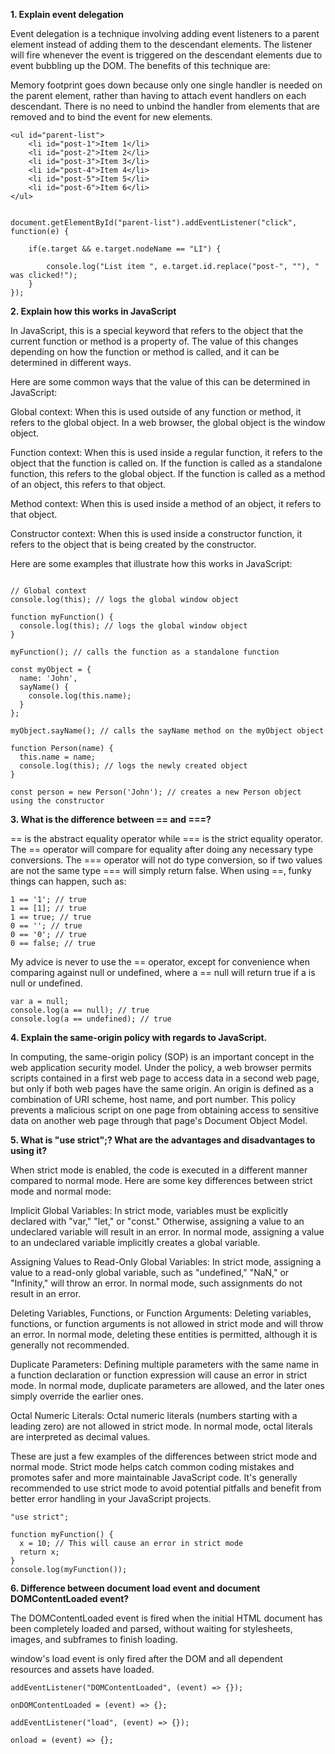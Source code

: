 <strong>1. Explain event delegation</strong>

Event delegation is a technique involving adding event listeners to a parent element instead of adding them to the descendant elements. The listener will fire whenever the event is triggered on the descendant elements due to event bubbling up the DOM. The benefits of this technique are:

Memory footprint goes down because only one single handler is needed on the parent element, rather than having to attach event handlers on each descendant.
There is no need to unbind the handler from elements that are removed and to bind the event for new elements.

```
<ul id="parent-list">
	<li id="post-1">Item 1</li>
	<li id="post-2">Item 2</li>
	<li id="post-3">Item 3</li>
	<li id="post-4">Item 4</li>
	<li id="post-5">Item 5</li>
	<li id="post-6">Item 6</li>
</ul>
```

```

document.getElementById("parent-list").addEventListener("click", function(e) {
	
	if(e.target && e.target.nodeName == "LI") {
		
		console.log("List item ", e.target.id.replace("post-", ""), " was clicked!");
	}
});
```

<strong>2. Explain how this works in JavaScript</strong>


In JavaScript, this is a special keyword that refers to the object that the current function or method is a property of. The value of this changes depending on how the function or method is called, and it can be determined in different ways.

Here are some common ways that the value of this can be determined in JavaScript:

Global context: When this is used outside of any function or method, it refers to the global object. In a web browser, the global object is the window object.

Function context: When this is used inside a regular function, it refers to the object that the function is called on. If the function is called as a standalone function, this refers to the global object. If the function is called as a method of an object, this refers to that object.

Method context: When this is used inside a method of an object, it refers to that object.

Constructor context: When this is used inside a constructor function, it refers to the object that is being created by the constructor.

Here are some examples that illustrate how this works in JavaScript:

```

// Global context
console.log(this); // logs the global window object

function myFunction() {
  console.log(this); // logs the global window object
}

myFunction(); // calls the function as a standalone function

const myObject = {
  name: 'John',
  sayName() {
    console.log(this.name);
  }
};

myObject.sayName(); // calls the sayName method on the myObject object

function Person(name) {
  this.name = name;
  console.log(this); // logs the newly created object
}

const person = new Person('John'); // creates a new Person object using the constructor

```

<strong>3. What is the difference between == and ===?</strong>

== is the abstract equality operator while === is the strict equality operator. The == operator will compare for equality after doing any necessary type conversions. The === operator will not do type conversion, so if two values are not the same type === will simply return false. When using ==, funky things can happen, such as:

```
1 == '1'; // true
1 == [1]; // true
1 == true; // true
0 == ''; // true
0 == '0'; // true
0 == false; // true
```
My advice is never to use the == operator, except for convenience when comparing against null or undefined, where a == null will return true if a is null or undefined.

```
var a = null;
console.log(a == null); // true
console.log(a == undefined); // true
```

<strong>4. Explain the same-origin policy with regards to JavaScript.</strong>

In computing, the same-origin policy (SOP) is an important concept in the web application security model. Under the policy, a web browser permits scripts contained in a first web page to access data in a second web page, but only if both web pages have the same origin. An origin is defined as a combination of URI scheme, host name, and port number. This policy prevents a malicious script on one page from obtaining access to sensitive data on another web page through that page's Document Object Model.

<strong>5. What is "use strict";? What are the advantages and disadvantages to using it?</strong>

When strict mode is enabled, the code is executed in a different manner compared to normal mode. Here are some key differences between strict mode and normal mode:

Implicit Global Variables: In strict mode, variables must be explicitly declared with "var," "let," or "const." Otherwise, assigning a value to an undeclared variable will result in an error. In normal mode, assigning a value to an undeclared variable implicitly creates a global variable.

Assigning Values to Read-Only Global Variables: In strict mode, assigning a value to a read-only global variable, such as "undefined," "NaN," or "Infinity," will throw an error. In normal mode, such assignments do not result in an error.

Deleting Variables, Functions, or Function Arguments: Deleting variables, functions, or function arguments is not allowed in strict mode and will throw an error. In normal mode, deleting these entities is permitted, although it is generally not recommended.

Duplicate Parameters: Defining multiple parameters with the same name in a function declaration or function expression will cause an error in strict mode. In normal mode, duplicate parameters are allowed, and the later ones simply override the earlier ones.

Octal Numeric Literals: Octal numeric literals (numbers starting with a leading zero) are not allowed in strict mode. In normal mode, octal literals are interpreted as decimal values.

These are just a few examples of the differences between strict mode and normal mode. Strict mode helps catch common coding mistakes and promotes safer and more maintainable JavaScript code. It's generally recommended to use strict mode to avoid potential pitfalls and benefit from better error handling in your JavaScript projects.

```
"use strict";

function myFunction() {
  x = 10; // This will cause an error in strict mode
  return x;
}
console.log(myFunction());
```

<strong>6. Difference between document load event and document DOMContentLoaded event?</strong>

The DOMContentLoaded event is fired when the initial HTML document has been completely loaded and parsed, without waiting for stylesheets, images, and subframes to finish loading.

window's load event is only fired after the DOM and all dependent resources and assets have loaded.

```
addEventListener("DOMContentLoaded", (event) => {});

onDOMContentLoaded = (event) => {};
```

```
addEventListener("load", (event) => {});

onload = (event) => {};
```